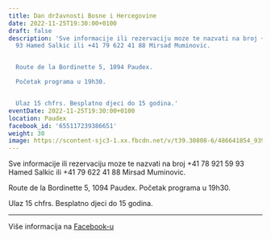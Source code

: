 ```yaml
---
title: Dan državnosti Bosne i Hercegovine
date: 2022-11-25T19:30:00+0100
draft: false
description: 'Sve informacije ili rezervaciju moze te nazvati na broj +41 78 921 59
  93 Hamed Salkic ili +41 79 622 41 88 Mirsad Muminovic.


  Route de la Bordinette 5, 1094 Paudex.

  Početak programa u 19h30.


  Ulaz 15 chfrs. Besplatno djeci do 15 godina.'
eventDate: 2022-11-25T19:30:00+0100
location: Paudex
facebook_id: '655117239386651'
weight: 30
image: https://scontent-sjc3-1.xx.fbcdn.net/v/t39.30808-6/486641854_9399207156841686_1516080123773765506_n.jpg?_nc_cat=103&ccb=1-7&_nc_sid=9e60e4&_nc_ohc=n4D05buAa7wQ7kNvwEYIecS&_nc_oc=AdlFEtytT5GhbrS6VT1vqPiuxsPlROIaBfAO9Ded9pH_ZVjY_-gk8WpsD2PrP7McZZA&_nc_zt=23&_nc_ht=scontent-sjc3-1.xx&edm=ABTKTjYEAAAA&_nc_gid=hHqeLxofug1Ko-kea_7hgQ&oh=00_Afct05xAWT2fCwWz0_JkfHsz9qmOUMLw8CtdWeI0cVA6Qg&oe=68ED0B3D
---
```


Sve informacije ili rezervaciju moze te nazvati na broj +41 78 921 59 93 Hamed Salkic ili +41 79 622 41 88 Mirsad Muminovic.

Route de la Bordinette 5, 1094 Paudex.
Početak programa u 19h30.

Ulaz 15 chfrs. Besplatno djeci do 15 godina.

---

Više informacija na [Facebook-u](https://facebook.com/events/655117239386651)